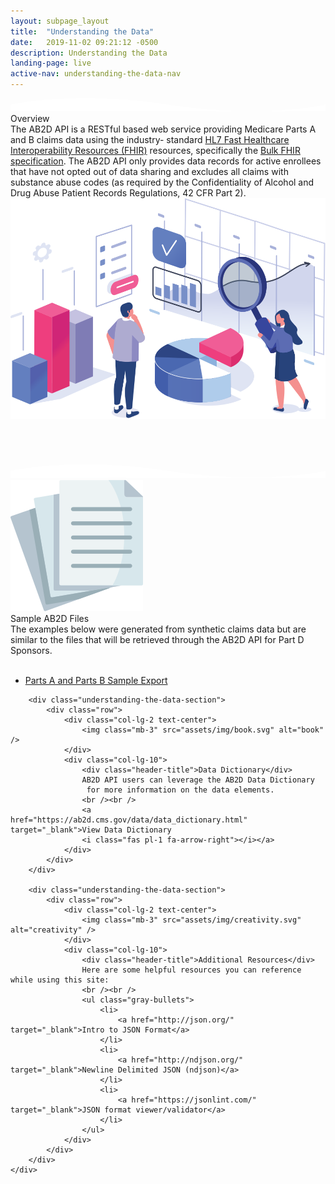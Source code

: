 ```yaml
---
layout: subpage_layout
title:  "Understanding the Data"
date:   2019-11-02 09:21:12 -0500 
description: Understanding the Data
landing-page: live
active-nav: understanding-the-data-nav
---
```


<section class="bg-white page-section py-5" role="main">
    <svg class="shape-divider" preserveAspectRatio="xMidYMin slice" version="1.1" xmlns="http://www.w3.org/2000/svg" xmlns:xlink="http://www.w3.org/1999/xlink" x="0px" y="0px"
         viewBox="0 0 1034.2 43.8" style="enable-background:new 0 0 1034.2 43.8;" xml:space="preserve" alt="divider">
	<path fill="#ffffff" d="M0,21.3c0,0,209.3-48,517.1,0s517.1,0,517.1,0v22.5H0V21.3z"/>
    </svg>
    <div class="container">
        <div class="row" style="margin-bottom: 70px;">
            <div class="col-lg-6">
                <div class="step-header">Overview</div>
                The AB2D API is a RESTful based web service providing Medicare Parts A and B claims data using the industry-
                standard <a href="https://www.hl7.org/fhir/overview.html" target="_blank">HL7 Fast Healthcare Interoperability Resources (FHIR)</a> resources, specifically the 
                <a href="https://hl7.org/fhir/uv/bulkdata/export/index.html" target="_blank">Bulk FHIR specification</a>. The AB2D API only provides data records for active enrollees that have not opted out of data sharing and excludes
                all claims with substance abuse codes (as required by the Confidentiality of Alcohol and Drug Abuse Patient
                Records Regulations, 42 CFR Part 2).
            </div>
            <div class="col-lg-6">
                <img class="mt-3" src="assets/img/data-analysis.svg" alt="data-analysis" />
            </div>
        </div>
    </div>
</section>         

<section class="bg-light-blue page-section pt-20 pb-10" role="region" aria-label="Developer Resources">        
    <svg class="shape-divider flip" version="1.1" xmlns="http://www.w3.org/2000/svg" xmlns:xlink="http://www.w3.org/1999/xlink" x="0px" y="0px"
             viewBox="0 0 1034.2 43.8" style="enable-background:new 0 0 1034.2 43.8;" xml:space="preserve" alt="divider">
        <path fill="#ffffff" d="M0,21.3c0,0,209.3-48,517.1,0s517.1,0,517.1,0v22.5H0V21.3z"/>
    </svg>
    <div class="container">    
        <div class="understanding-the-data-section">
            <div class="row">
                <div class="col-lg-2 text-center">
                    <img class="mb-3" src="assets/img/paper.svg" alt="paper" />
                </div>
                <div class="col-lg-10">
                    <div class="header-title">Sample AB2D Files</div>
                    The examples below were generated from synthetic claims data but are similar to the files that will be
                    retrieved through the AB2D API for Part D Sponsors.
                    <br /><br />
                    <ul class="gray-bullets">
                    <li>
                    <a href="assets/downloads/sample-data.ndjson">Parts A and Parts B Sample Export</a>
                    </li>
                    </ul>
                </div>
            </div>
        </div>
        
        <div class="understanding-the-data-section">
            <div class="row">
                <div class="col-lg-2 text-center">
                    <img class="mb-3" src="assets/img/book.svg" alt="book" />
                </div>
                <div class="col-lg-10">
                    <div class="header-title">Data Dictionary</div>
                    AB2D API users can leverage the AB2D Data Dictionary
                     for more information on the data elements.
                    <br /><br />
                    <a href="https://ab2d.cms.gov/data/data_dictionary.html" target="_blank">View Data Dictionary
                    <i class="fas pl-1 fa-arrow-right"></i></a>
                </div>
            </div>
        </div>
                
        <div class="understanding-the-data-section">
            <div class="row">
                <div class="col-lg-2 text-center">
                    <img class="mb-3" src="assets/img/creativity.svg" alt="creativity" />
                </div>
                <div class="col-lg-10">
                    <div class="header-title">Additional Resources</div>
                    Here are some helpful resources you can reference while using this site:
                    <br /><br />
                    <ul class="gray-bullets">
                        <li>
                            <a href="http://json.org/" target="_blank">Intro to JSON Format</a>
                        </li>
                        <li>
                            <a href="http://ndjson.org/" target="_blank">Newline Delimited JSON (ndjson)</a>
                        </li>
                        <li>
                            <a href="https://jsonlint.com/" target="_blank">JSON format viewer/validator</a>
                        </li>
                    </ul>
                </div>
            </div>
        </div>    
    </div>
</section>    